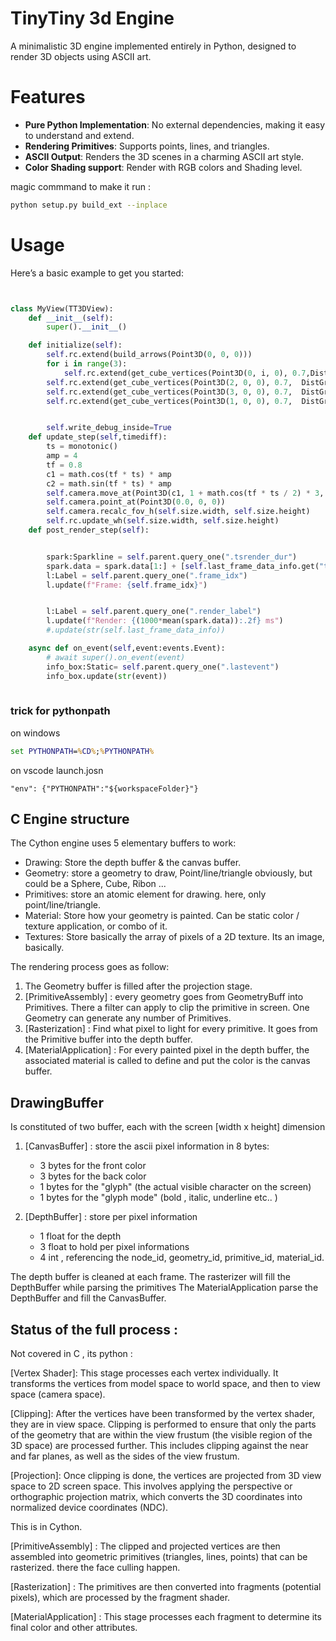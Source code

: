 

# TinyTiny 3d Engine 

A minimalistic 3D engine implemented entirely in Python, designed to render 3D objects using ASCII art.

# Features

* **Pure Python Implementation**: No external dependencies, making it easy to understand and extend.
* **Rendering Primitives**: Supports points, lines, and triangles.
* **ASCII Output**: Renders the 3D scenes in a charming ASCII art style.
* **Color Shading support**: Render with RGB colors and Shading level.


magic commmand to make it run : 

```bash 
python setup.py build_ext --inplace

```

# Usage

Here’s a basic example to get you started:

```python


class MyView(TT3DView):
    def __init__(self):
        super().__init__()

    def initialize(self):
        self.rc.extend(build_arrows(Point3D(0, 0, 0)))
        for i in range(3):
            self.rc.extend(get_cube_vertices(Point3D(0, i, 0), 0.7,DistGradBGShade))
        self.rc.extend(get_cube_vertices(Point3D(2, 0, 0), 0.7,  DistGradBGShade))
        self.rc.extend(get_cube_vertices(Point3D(3, 0, 0), 0.7,  DistGradBGShade))
        self.rc.extend(get_cube_vertices(Point3D(1, 0, 0), 0.7,  DistGradBGShade))


        self.write_debug_inside=True
    def update_step(self,timediff):
        ts = monotonic()
        amp = 4
        tf = 0.8
        c1 = math.cos(tf * ts) * amp
        c2 = math.sin(tf * ts) * amp
        self.camera.move_at(Point3D(c1, 1 + math.cos(tf * ts / 2) * 3, c2))
        self.camera.point_at(Point3D(0.0, 0, 0))
        self.camera.recalc_fov_h(self.size.width, self.size.height)
        self.rc.update_wh(self.size.width, self.size.height)
    def post_render_step(self):


        spark:Sparkline = self.parent.query_one(".tsrender_dur")
        spark.data = spark.data[1:] + [self.last_frame_data_info.get("tsrender_dur",0)]
        l:Label = self.parent.query_one(".frame_idx")
        l.update(f"Frame: {self.frame_idx}")


        l:Label = self.parent.query_one(".render_label")
        l.update(f"Render: {(1000*mean(spark.data)):.2f} ms")
        #.update(str(self.last_frame_data_info))

    async def on_event(self,event:events.Event):
        # await super().on_event(event)
        info_box:Static= self.parent.query_one(".lastevent")
        info_box.update(str(event))
        
```



### trick for pythonpath 


on windows

```bat
set PYTHONPATH=%CD%;%PYTHONPATH%
```

on vscode  launch.josn

```
"env": {"PYTHONPATH":"${workspaceFolder}"}
```



## C Engine structure 

The Cython engine uses 5 elementary buffers to work:

* Drawing: Store the depth buffer & the canvas buffer. 
* Geometry: store a geometry to draw, Point/line/triangle obviously, but could be a Sphere, Cube, Ribon ... 
* Primitives: store an atomic element for drawing. here, only point/line/triangle.
* Material: Store how your geometry is painted. Can be static color / texture application, or combo of it.   
* Textures: Store basically the array of pixels of a 2D texture. Its an image, basically. 

The rendering process goes as follow:

1. The Geometry buffer is filled after the projection stage. 
2. [PrimitiveAssembly] : every geometry goes from GeometryBuff into Primitives. There a filter can apply to clip the primitive in screen. One Geometry can generate any number of Primitives.
3. [Rasterization] : Find what pixel to light for every primitive. It goes from the Primitive buffer into the depth buffer.
4. [MaterialApplication] : For every painted pixel in the depth buffer, the associated material is called to define and put the color is the canvas buffer.


## DrawingBuffer

Is constituted of two buffer, each with the screen [width x height]  dimension

1. [CanvasBuffer] : store the ascii pixel information in 8 bytes:
    * 3 bytes for the front color
    * 3 bytes for the back color
    * 1 bytes for the "glyph"     (the actual visible character on the screen)
    * 1 bytes for the "glyph mode"   (bold , italic, underline etc.. )

2. [DepthBuffer] : store per pixel information
    * 1 float for the depth
    * 3 float to hold per pixel informations
    * 4 int  , referencing the node_id, geometry_id, primitive_id, material_id.  




The depth buffer is cleaned at each frame.
The rasterizer will fill the DepthBuffer while parsing the primitives
The MaterialApplication parse the DepthBuffer and fill the CanvasBuffer. 





## Status of the full process :

Not covered in C , its python :



[Vertex Shader]: This stage processes each vertex individually. It transforms the vertices from model space to world space, and then to view space (camera space).

[Clipping]: After the vertices have been transformed by the vertex shader, they are in view space. Clipping is performed to ensure that only the parts of the geometry that are within the view frustum (the visible region of the 3D space) are processed further. This includes clipping against the near and far planes, as well as the sides of the view frustum.

[Projection]: Once clipping is done, the vertices are projected from 3D view space to 2D screen space. This involves applying the perspective or orthographic projection matrix, which converts the 3D coordinates into normalized device coordinates (NDC).

This is in Cython.


[PrimitiveAssembly] : The clipped and projected vertices are then assembled into geometric primitives (triangles, lines, points) that can be rasterized. there the face culling happen.

[Rasterization] : The primitives are then converted into fragments (potential pixels), which are processed by the fragment shader.

[MaterialApplication] : This stage processes each fragment to determine its final color and other attributes.


